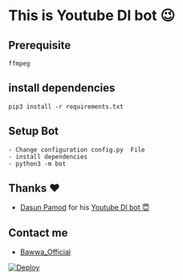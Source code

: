 # This is Youtube Dl bot 😉
## Prerequisite
    ffmpeg
  
    
## install dependencies
    pip3 install -r requirements.txt


## Setup Bot
    - Change configuration config.py  File
    - install dependencies
    - python3 -m bot
    
## Thanks ❤️
* [Dasun Pamod](https://telegram.dog/dasun_pamod) for his [Youtube Dl bot 😇](https://github.com/dasunpamod/Youtube-Downloader-Bot)


## Contact me
* [Bawwa_Official](https://telegram.dog/Official_Bawwa)

[![Deploy](https://www.herokucdn.com/deploy/button.svg)](https://heroku.com/deploy?template=https://github.com/OfficialBawwa/Youtube_Download_bot_from_HARP)
